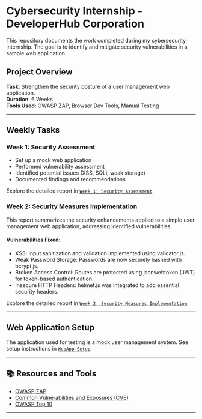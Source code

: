 # Cybersecurity Internship - DeveloperHub Corporation
This repository documents the work completed during my cybersecurity internship. The goal is to identify and mitigate security vulnerabilities in a sample web application.

## Project Overview
**Task**: Strengthen the security posture of a user management web application.  
**Duration**: 6 Weeks  
**Tools Used**: OWASP ZAP, Browser Dev Tools, Manual Testing

---

## Weekly Tasks

### Week 1: Security Assessment
- Set up a mock web application
- Performed vulnerability assessment
- Identified potential issues (XSS, SQLi, weak storage)
- Documented findings and recommendations

Explore the detailed report in [`Week 1: Security Assessment`](./Week-1-Security-Assessment.md)

### Week 2: Security Measures Implementation
This report summarizes the security enhancements applied to a simple user management web application, addressing identified vulnerabilities.
#### Vulnerabilities Fixed:
- XSS: Input sanitization and validation implemented using validator.js.
- Weak Password Storage: Passwords are now securely hashed with bcrypt.js.
- Broken Access Control: Routes are protected using jsonwebtoken (JWT) for token-based authentication.
- Insecure HTTP Headers: helmet.js was integrated to add essential security headers.

Explore the detailed report in [`Week 2: Security Measures Implementation`](./Week-1-Security-Assessment.md)

---

## Web Application Setup

The application used for testing is a mock user management system. See setup instructions in [`WebApp-Setup`](./WebApp-Setup.md).

---

## 📚 Resources and Tools

- [OWASP ZAP](https://www.zaproxy.org/)
- [Common Vulnerabilities and Exposures (CVE)](https://cve.mitre.org/)
- [OWASP Top 10](https://owasp.org/www-project-top-ten/)

---
